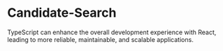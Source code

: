 # Candidate-Search 

TypeScript can enhance the overall development experience with React, leading to more reliable, maintainable, and scalable applications.